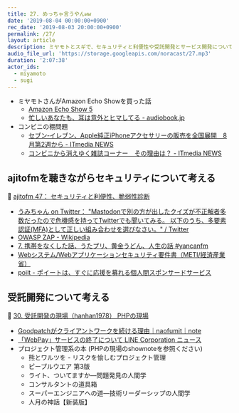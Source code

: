 ```yaml
---
title: 27. めっちゃ言うやんww
date: '2019-08-04 00:00:00+0900'
rec_date: '2019-08-03 20:00:00+0900'
permalink: /27/
layout: article
description: ミヤモトとスギで、セキュリティと利便性や受託開発とサービス開発について話しました。
audio_file_url: 'https://storage.googleapis.com/noracast/27.mp3'
duration: '2:07:38'
actor_ids:
  - miyamoto
  - sugi
---
```

- ミヤモトさんがAmazon Echo Showを買った話
  - [Amazon Echo Show 5](https://www.amazon.co.jp/dp/B07KD87NCM/ref=fs_ods_fs_aucc_che)
   - [忙しいあなたも、耳は意外とヒマしてる - audiobook.jp](https://audiobook.jp/)
- コンビニの棚問題
  - [セブン‐イレブン、Apple純正iPhoneアクセサリーの販売を全国展開　8月第2週から - ITmedia NEWS](https://www.itmedia.co.jp/news/articles/1908/07/news055.html)
  - [コンビニから消えゆく雑誌コーナー　その理由は？ - ITmedia NEWS](https://www.itmedia.co.jp/news/articles/1810/24/news136.html)


## ajitofmを聴きながらセキュリティについて考える

🐠 [ajitofm 47： セキュリティと利便性、脆弱性診断](https://ajito.fm/47/)

 - [うみちゃん on Twitter： "Mastodonで別の方が出したクイズが不正解者多数だったので危機感を持ってTwitterでも聞いてみる。 以下のうち、多要素認証(MFA)として正しい組み合わせを選びなさい。" / Twitter](https://twitter.com/Umic_Y_ANG/status/1146778625712128000)
 - [OWASP ZAP - Wikipedia](https://en.wikipedia.org/wiki/OWASP_ZAP)
 - [7. 携帯をなくした話、うたプリ、黄金うどん、人生の話 #yancanfm](https://www.yancan.tech/episode/7)
 - [Webシステム/Webアプリケーションセキュリティ要件書（METI/経済産業省）](https://www.meti.go.jp/policy/netsecurity/secdoc/contents/seccontents_000187.html)
 - [poiit - ポイートは、すぐに応援を募れる個人間スポンサードサービス](https://poiit.me/)

## 受託開発について考える

🐠 [30. 受託開発の現場（hanhan1978） PHPの現場](https://php-genba.shin1x1.com/30)

 - [Goodpatchがクライアントワークを続ける理由｜naofumit｜note](https://note.mu/naofumit/n/n6fb139c95bbc)
 - [「WebPay」サービスの終了について LINE Corporation ニュース](https://linecorp.com/ja/pr/news/ja/2016/1560)
- プロジェクト管理系の本 (PHPの現場のshownoteを参照ください)
  - 熊とワルツを - リスクを愉しむプロジェクト管理
  - ピープルウエア 第3版
  - ライト、ついてますか―問題発見の人間学
  - コンサルタントの道具箱
  - スーパーエンジニアへの道―技術リーダーシップの人間学
  - 人月の神話【新装版】
